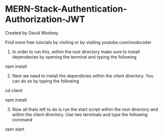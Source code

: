 # MERN-Stack-Authentication-Authorization-JWT

Created by David Woolsey

Find more free tutorials by visiting or by visiting youtube.com/noobcoder

1) In order to run this, within the root directory make sure to install dependecies by opening the terminal and typing the following

npm install

2) Next we need to install the dependicies within the client directory. You can do so by typing the following

cd client

npm install

3) Now all thats left to do is run the start script within the root directory and within the client directory. Use two terminals and type the following command 

npm start